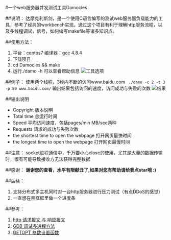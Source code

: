 #一个web服务器并发测试工具Damocles

##说明：
达摩克利斯剑，是一个使用C语言编写的测试web服务器负载能力的工具，参考了经典的workbench实现。通过这个项目有利于理解http服务流程，以及多线程调试，信号，如何编写makefile等诸多知识点。

##使用方法：
1. 平台：centos7 编译器：gcc 4.8.4
2. 下载项目
3. cd Damocles && make
4. 运行./damo -h 可以查看帮助信息
![工具选项](https://github.com/hunterzhao/Damocles/blob/master/pic/option.png?raw=true)

##例子：
使用两个线程，3秒内不断的访问www.baidu.com
` ./damo -c 2 -t 3 -p 80 www.baidu.com/`
输出结果包括访问的速度，访问成功与失败的次数
![结果](https://github.com/hunterzhao/Damocles/blob/master/pic/result.png?raw=true)

##输出说明

- Copyright 版本说明
- Total time 总运行时间
- Speed 平均访问速度，包括pages/min MB/sec两种
- Requests 请求的成功与失败次数
-  the shortest time to open the webpage 打开网页最快时间
- the longest time to open the webpage 打开网页最慢时间

##注意：
socket进程通信中，千万要小心close的使用，尤其是大量的数据传输时，很有可能导致接收方无法获得完整数据

##感谢：
**谢谢您的查看，水平有限献丑了,如果对您有帮助请给我点star哦 :)**

##后续：
1. 支持分布式多主机同时对一台http服务器进行压力测试（有点DDoS的感觉）
2. 一直想在黑框框里做一个进度条

##参考：
1. [http 请求报文 与 响应报文][1]
2. [GDB 调试多进程方法][2]
3. [GETOPT 参数设置函数][3]

[1]: http://network.chinabyte.com/401/13238901.shtml
[2]: http://blog.csdn.net/pbymw8iwm/article/details/7876797
[3]: http://man7.org/linux/man-pages/man3/getopt.3.html

